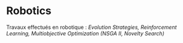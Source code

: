 # Robotics

Travaux effectués en robotique : *Evolution Strategies, Reinforcement Learning, Multiobjective Optimization (NSGA II, Novelty Search)*
